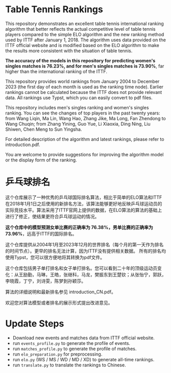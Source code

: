 <h1>Table Tennis Rankings</h1>

This repository demonstrates an excellent table tennis international ranking algorithm that better reflects the actual competitive level of table tennis players compared to the simple ELO algorithm and the new ranking method used by ITTF after January 1, 2018. The algorithm uses data provided on the ITTF official website and is modified based on the ELO algorithm to make the results more consistent with the situation of table tennis.

<b>The accuracy of the models in this repository for predicting women's singles matches is 76.23%, and for men's singles matches is 73.90%</b>, far higher than the international ranking of the ITTF.

This repository provides world rankings from January 2004 to December 2023 (the first day of each month is used as the ranking time node). Earlier rankings cannot be calculated because the ITTF does not provide relevant data.
All rankings use Typst, which you can easily convert to pdf files.

This repository includes men's singles ranking and women's singles ranking. You can see the changes of top players in the past twenty years: from Wang Liqin, Ma Lin, Wang Hao, Zhang Jike, Ma Long, Fan Zhendong to Wang Chuqin; from Zhang Yining, Guo Yue, Li Xiaoxia, Ding Ning, Liu Shiwen, Chen Meng to Sun Yingsha.

For detailed description of the algorithm and latest rankings, please refer to introduction.pdf.

You are welcome to provide suggestions for improving the algorithm model or the display form of the ranking.


<h1>乒乓球排名</h1>

这个仓库展示了一种优秀的乒乓球国际排名算法，相比于简单的ELO算法和ITTF在2018年1月1日之后使用的新排名方法，该算法能够更好地反映乒乓球运动员的实际竞技水平。算法采用了ITTF官网上提供的数据，在ELO算法的算法的基础上进行了修正，使结果更符合乒乓球运动的情况。

<b>这个仓库中的模型预测女单比赛的正确率为 76.38%，男单比赛的正确率为 73.96%</b>，远高于ITTF的国际排名。

这个仓库提供从2004年1月至2023年12月的世界排名（每个月的第一天作为排名的时间节点）。更早的排名无法计算，因为ITTF没有提供相关数据。
所有的排名均使用Typst，您可以很方便地将其转换为pdf文件。

这个仓库包括男子单打排名和女子单打排名。您可以看到二十年的顶级运动员变化：从王励勤，马琳，王皓，张继科，马龙，樊振东到王楚钦；从张怡宁，郭跃，李晓霞，丁宁，刘诗雯，陈梦到孙颖莎。

算法的详细说明和最新排名参见 introduction_CN.pdf。

欢迎您对算法模型或者排名的展示形式提出改进意见。

<h1>Update Steps</h1>

+ Download new events and matches data from ITTF official website.
+ run `events_profile.py` to generate the profile of events.
+ run `matches_profile.py` to generate the profile of matches.
+ run `elo_preparation.py` for preprocessing.
+ run `elo.py` (WS / MS / WD / MD / XD) to generate all-time rankings.
+ run `translate.py` to translate the rankings to Chinese.